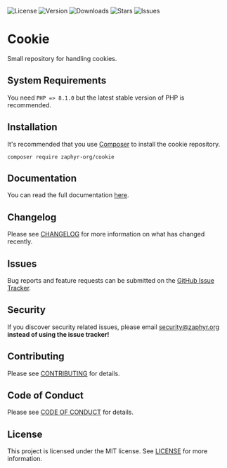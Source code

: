 ![License](https://img.shields.io/github/license/zaphyr-org/cookie?style=for-the-badge)
![Version](https://img.shields.io/packagist/v/zaphyr-org/cookie?style=for-the-badge)
![Downloads](https://img.shields.io/packagist/dt/zaphyr-org/cookie?style=for-the-badge)
![Stars](https://img.shields.io/github/stars/zaphyr-org/cookie?style=for-the-badge)
![Issues](https://img.shields.io/github/issues/zaphyr-org/cookie?style=for-the-badge)

# Cookie

Small repository for handling cookies.

## System Requirements

You need `PHP => 8.1.0` but the latest stable version of PHP is recommended.

## Installation

It's recommended that you use [Composer](https://getcomposer.org/) to install the cookie repository.

```console
composer require zaphyr-org/cookie
```

## Documentation

You can read the full documentation [here](https://zaphyr.org/docs/1.x/repositories/cookie).

## Changelog

Please see [CHANGELOG](CHANGELOG.md) for more information on what has changed recently.

## Issues

Bug reports and feature requests can be submitted on the [GitHub Issue Tracker](https://github.com/zaphyr-org/cookie/issues).

## Security

If you discover security related issues, please email security@zaphyr.org **instead of using the issue tracker!**

## Contributing

Please see [CONTRIBUTING](https://zaphyr.org/contributions) for details.

## Code of Conduct

Please see [CODE OF CONDUCT](https://zaphyr.org/contributions#code-of-conduct) for details.

## License

This project is licensed under the MIT license. See [LICENSE](LICENSE.md) for more information.
